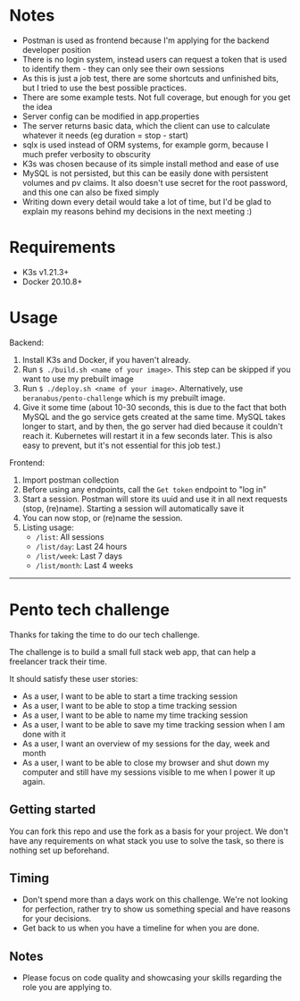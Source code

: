 # Notes

- Postman is used as frontend because I'm applying for the backend developer position
- There is no login system, instead users can request a token that is used to identify them - they can only see their own sessions
- As this is just a job test, there are some shortcuts and unfinished bits, but I tried to use the best possible practices.
- There are some example tests. Not full coverage, but enough for you get the idea
- Server config can be modified in app.properties
- The server returns basic data, which the client can use to calculate whatever it needs (eg duration = stop - start)
- sqlx is used instead of ORM systems, for example gorm, because I much prefer verbosity to obscurity
- K3s was chosen because of its simple install method and ease of use
- MySQL is not persisted, but this can be easily done with persistent volumes and pv claims. It also doesn't use secret for the root password, and this one can also be fixed simply
- Writing down every detail would take a lot of time, but I'd be glad to explain my reasons behind my decisions in the next meeting :)

# Requirements

- K3s v1.21.3+
- Docker 20.10.8+

# Usage

Backend:
1. Install K3s and Docker, if you haven't already.
2. Run `$ ./build.sh <name of your image>`. This step can be skipped if you want to use my prebuilt image
3. Run `$ ./deploy.sh <name of your image>`. Alternatively, use `beranabus/pento-challenge` which is my prebuilt image.
4. Give it some time (about 10-30 seconds, this is due to the fact that both MySQL and the go service gets created at the same time. MySQL takes longer to start, and by then, the go server had died because it couldn't reach it. Kubernetes will restart it in a few seconds later. This is also easy to prevent, but it's not essential for this job test.)

Frontend:
1. Import postman collection
2. Before using any endpoints, call the `Get token` endpoint to "log in"
3. Start a session. Postman will store its uuid and use it in all next requests (stop, (re)name). Starting a session will automatically save it
4. You can now stop, or (re)name the session.
5. Listing usage:
   - `/list`: All sessions
   - `/list/day`: Last 24 hours
   - `/list/week`: Last 7 days
   - `/list/month`: Last 4 weeks

---
# Pento tech challenge

Thanks for taking the time to do our tech challenge.

The challenge is to build a small full stack web app, that can help a freelancer track their time.

It should satisfy these user stories:

- As a user, I want to be able to start a time tracking session
- As a user, I want to be able to stop a time tracking session
- As a user, I want to be able to name my time tracking session
- As a user, I want to be able to save my time tracking session when I am done with it
- As a user, I want an overview of my sessions for the day, week and month
- As a user, I want to be able to close my browser and shut down my computer and still have my sessions visible to me when I power it up again.

## Getting started

You can fork this repo and use the fork as a basis for your project. We don't have any requirements on what stack you use to solve the task, so there is nothing set up beforehand.

## Timing

- Don't spend more than a days work on this challenge. We're not looking for perfection, rather try to show us something special and have reasons for your decisions.
- Get back to us when you have a timeline for when you are done.

## Notes

- Please focus on code quality and showcasing your skills regarding the role you are applying to.
